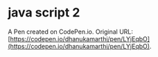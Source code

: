 # java script 2

A Pen created on CodePen.io. Original URL: [https://codepen.io/dhanukamarthi/pen/LYjEqbO](https://codepen.io/dhanukamarthi/pen/LYjEqbO).


